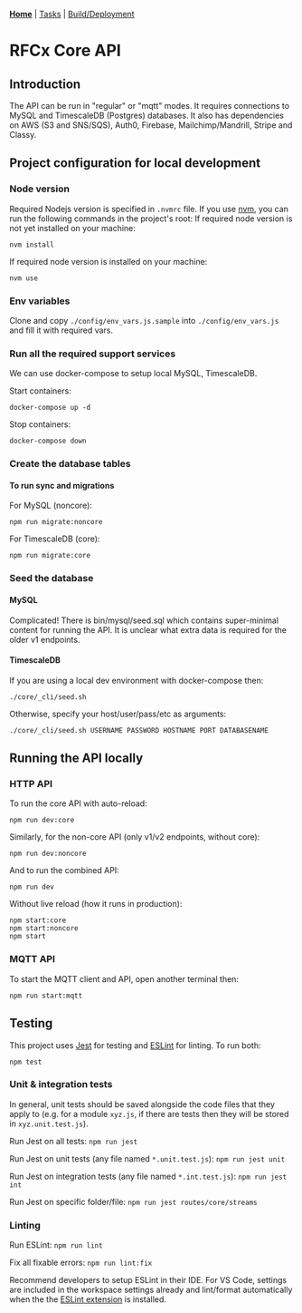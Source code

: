 **[Home](README.md)** | [Tasks](tasks/README.md) | [Build/Deployment](build/README.md)

# RFCx Core API

## Introduction

The API can be run in "regular" or "mqtt" modes. It requires connections to MySQL and TimescaleDB (Postgres) databases. It also has dependencies on AWS (S3 and SNS/SQS), Auth0, Firebase, Mailchimp/Mandrill, Stripe and Classy.

## Project configuration for local development

### Node version
Required Nodejs version is specified in `.nvmrc` file. If you use [nvm](https://github.com/nvm-sh/nvm), you can run the following commands in the project's root:
If required node version is not yet installed on your machine:
```
nvm install
```
If required node version is installed on your machine:
```
nvm use
```

### Env variables
Clone and copy `./config/env_vars.js.sample` into `./config/env_vars.js` and fill it with required vars.

### Run all the required support services

We can use docker-compose to setup local MySQL, TimescaleDB.

Start containers:
```
docker-compose up -d
```

Stop containers:
```
docker-compose down
```

### Create the database tables

#### To run sync and migrations

For MySQL (noncore):

```
npm run migrate:noncore
```

For TimescaleDB (core):
```
npm run migrate:core
```

### Seed the database

#### MySQL

Complicated! There is bin/mysql/seed.sql which contains super-minimal content for running the API. It is unclear what extra data is required for the older v1 endpoints.

#### TimescaleDB

If you are using a local dev environment with docker-compose then:

```
./core/_cli/seed.sh
```

Otherwise, specify your host/user/pass/etc as arguments:

```
./core/_cli/seed.sh USERNAME PASSWORD HOSTNAME PORT DATABASENAME
```


## Running the API locally

### HTTP API

To run the core API with auto-reload:
```
npm run dev:core
```

Similarly, for the non-core API (only v1/v2 endpoints, without core):
```
npm run dev:noncore
```

And to run the combined API:
```
npm run dev
```

Without live reload (how it runs in production):
```
npm start:core
npm start:noncore
npm start
```

### MQTT API

To start the MQTT client and API, open another terminal then:

```
npm run start:mqtt
```

## Testing

This project uses [Jest](https://jestjs.io) for testing and [ESLint](https://eslint.org) for linting. To run both:

```
npm test
```

### Unit &amp; integration tests

In general, unit tests should be saved alongside the code files that they apply to (e.g. for a module `xyz.js`, if there are tests then they will be stored in `xyz.unit.test.js`).

Run Jest on all tests: `npm run jest`

Run Jest on unit tests (any file named `*.unit.test.js`): `npm run jest unit`

Run Jest on integration tests (any file named `*.int.test.js`): `npm run jest int`

Run Jest on specific folder/file: `npm run jest routes/core/streams`

### Linting

Run ESLint: `npm run lint`

Fix all fixable errors: `npm run lint:fix`

Recommend developers to setup ESLint in their IDE. For VS Code, settings are included in the workspace settings already and lint/format automatically when the the [ESLint extension](https://marketplace.visualstudio.com/items?itemName=dbaeumer.vscode-eslint) is installed.
